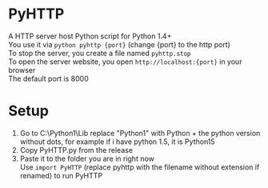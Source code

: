 # PyHTTP
A HTTP server host Python script for Python 1.4+ <br>
You use it via ```python pyhttp {port}``` (change {port} to the http port) <br>
To stop the server, you create a file named ```pyhttp.stop``` <br>
To open the server website, you open ```http://localhost:{port}``` in your browser <br>
The default port is 8000 <br>
# Setup <br>
1. Go to C:\Python1\Lib
   replace "Python1" with Python + the python version without dots, for example if i have python 1.5, it is Python15
2. Copy PyHTTP.py from the release <br>
3. Paste it to the folder you are in right now <br>
Use ```import PyHTTP``` (replace pyhttp with the filename without extension if renamed) to run PyHTTP <Br>
